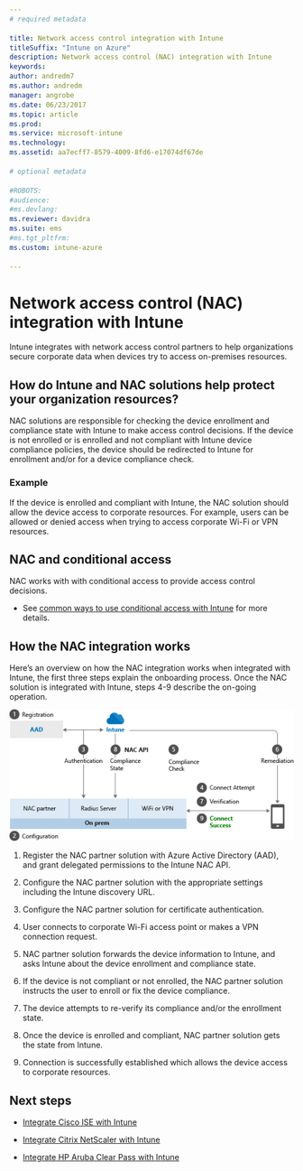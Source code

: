 ```yaml
---
# required metadata

title: Network access control integration with Intune
titleSuffix: "Intune on Azure"
description: Network access control (NAC) integration with Intune
keywords:
author: andredm7
ms.author: andredm
manager: angrobe
ms.date: 06/23/2017
ms.topic: article
ms.prod:
ms.service: microsoft-intune
ms.technology:
ms.assetid: aa7ecff7-8579-4009-8fd6-e17074df67de

# optional metadata

#ROBOTS:
#audience:
#ms.devlang:
ms.reviewer: davidra
ms.suite: ems
#ms.tgt_pltfrm:
ms.custom: intune-azure

---
```


# Network access control (NAC) integration with Intune

Intune integrates with network access control partners to help organizations secure corporate data when devices try to access on-premises resources.

## How do Intune and NAC solutions help protect your organization resources?

NAC solutions are responsible for checking the device enrollment and compliance state with Intune to make access control decisions. If the device is not enrolled or is enrolled and not compliant with Intune device compliance policies, the device should be redirected to Intune for enrollment and/or for a device compliance check.

### Example

If the device is enrolled and compliant with Intune, the NAC solution should allow the device access to corporate resources. For example, users can be allowed or denied access when trying to access corporate Wi-Fi or VPN resources.

## NAC and conditional access

NAC works with with conditional access to provide access control decisions.

- See [common ways to use conditional access with Intune](conditional-access-intune-common-ways-use.md) for more details.

## How the NAC integration works

Here’s an overview on how the NAC integration works when integrated with Intune, the first three steps explain the onboarding process. Once the NAC solution is integrated with Intune, steps 4-9 describe the on-going operation.

![How NAC works with Intune](./media/ca-intune-common-ways-2.png)

1.  Register the NAC partner solution with Azure Active Directory (AAD), and grant delegated permissions to the Intune NAC API.

2.  Configure the NAC partner solution with the appropriate settings including the Intune discovery URL.

3.  Configure the NAC partner solution for certificate authentication.

4.  User connects to corporate Wi-Fi access point or makes a VPN connection request.

5.  NAC partner solution forwards the device information to Intune, and asks Intune about the device enrollment and compliance state.

6.  If the device is not compliant or not enrolled, the NAC partner solution instructs the user to enroll or fix the device compliance.

7.  The device attempts to re-verify its compliance and/or the enrollment state.

8.  Once the device is enrolled and compliant, NAC partner solution gets the state from Intune.

9.  Connection is successfully established which allows the device access to corporate resources.

## Next steps

-   [Integrate Cisco ISE with Intune](http://www.cisco.com/c/en/us/td/docs/security/ise/2-1/admin_guide/b_ise_admin_guide_21/b_ise_admin_guide_20_chapter_01000.html)

-   [Integrate Citrix NetScaler with Intune](http://docs.citrix.com/en-us/netscaler-gateway/12/microsoft-intune-integration/configuring-network-access-control-device-check-for-netscaler-gateway-virtual-server-for-single-factor-authentication-deployment.html)

-   [Integrate HP Aruba Clear Pass with Intune](https://support.arubanetworks.com/Documentation/tabid/77/DMXModule/512/Command/Core_Download/Default.aspx?EntryId=23757)
